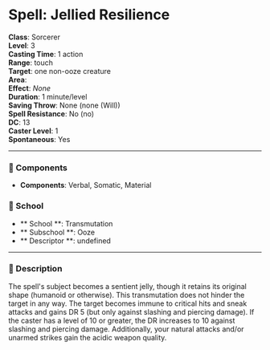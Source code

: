 
# Spell: Jellied Resilience
**Class**: Sorcerer  
**Level**: 3  
**Casting Time**: 1 action  
**Range**: touch  
**Target**: one non-ooze creature  
**Area**:   
**Effect**: _None_  
**Duration**: 1 minute/level  
**Saving Throw**: None (none (Will))  
**Spell Resistance**: No (no)  
**DC**: 13  
**Caster Level**: 1  
**Spontaneous**: Yes

---

### 🔮 Components
- **Components**: Verbal, Somatic, Material

### 🏫 School
- ** School **: Transmutation
- ** Subschool **: Ooze
- ** Descriptor **: undefined
---

### 📜 Description
The spell's subject becomes a sentient jelly, though it retains its original shape (humanoid or otherwise). This transmutation does not hinder the target in any way. The target becomes immune to critical hits and sneak attacks and gains DR 5 (but only against slashing and piercing damage). If the caster has a level of 10 or greater, the DR increases to 10 against slashing and piercing damage. Additionally, your natural attacks and/or unarmed strikes gain the acidic weapon quality.
